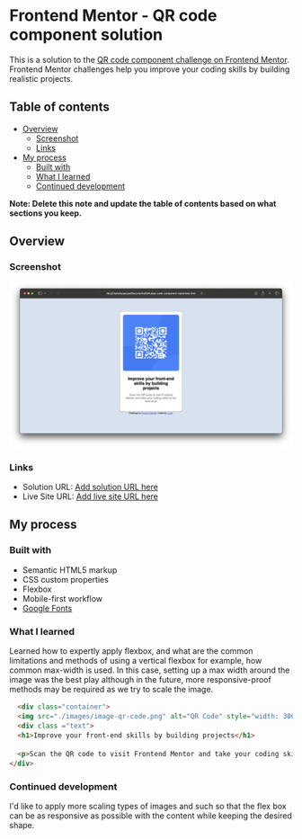 # Frontend Mentor - QR code component solution

This is a solution to the [QR code component challenge on Frontend Mentor](https://www.frontendmentor.io/challenges/qr-code-component-iux_sIO_H). Frontend Mentor challenges help you improve your coding skills by building realistic projects. 

## Table of contents

- [Overview](#overview)
  - [Screenshot](#screenshot)
  - [Links](#links)
- [My process](#my-process)
  - [Built with](#built-with)
  - [What I learned](#what-i-learned)
  - [Continued development](#continued-development)


**Note: Delete this note and update the table of contents based on what sections you keep.**

## Overview

### Screenshot

![](./solution_scr.png)

### Links

- Solution URL: [Add solution URL here](https://your-solution-url.com)
- Live Site URL: [Add live site URL here](https://your-live-site-url.com)

## My process

### Built with

- Semantic HTML5 markup
- CSS custom properties
- Flexbox
- Mobile-first workflow
- [Google Fonts](https://fonts.google.com)

### What I learned

Learned how to expertly apply flexbox, and what are the common limitations and methods of using a vertical flexbox for example, how common max-width is used. In this case, setting up a max width around the image was the best play although in the future, more responsive-proof methods may be required as we try to scale the image.
```html
  <div class="container">
  <img src="./images/image-qr-code.png" alt="QR Code" style="width: 300px; height: 300px; border-radius: 10px; box-shadow: 0 4px 6px rgba(0, 0, 0, 0.1); margin-bottom: 1rem;">
  <div class ="text">
  <h1>Improve your front-end skills by building projects</h1>
  
  <p>Scan the QR code to visit Frontend Mentor and take your coding skills to the next level</p>
</div>
```

### Continued development

I'd like to apply more scaling types of images and such so that the flex box can be as responsive as possible with the content while keeping the desired shape.


